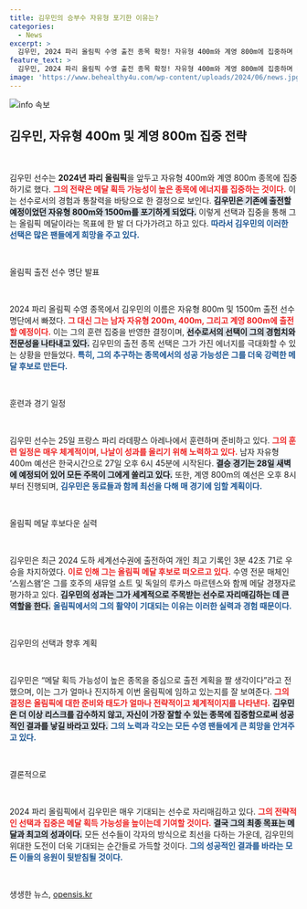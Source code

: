 ```yaml
---
title: 김우민의 승부수 자유형 포기한 이유는?
categories:
  - News
excerpt: >
  김우민, 2024 파리 올림픽 수영 출전 종목 확정! 자유형 400m와 계영 800m에 집중하며 메달에 도전한다. 최강 라이벌들과의 대결에서 어떤 결과를 만들어낼지 주목!
feature_text: >
  김우민, 2024 파리 올림픽 수영 출전 종목 확정! 자유형 400m와 계영 800m에 집중하며 메달에 도전한다. 최강 라이벌들과의 대결에서 어떤 결과를 만들어낼지 주목!
image: 'https://www.behealthy4u.com/wp-content/uploads/2024/06/news.jpg'
---
```


<p><img src="https://www.behealthy4u.com/wp-content/uploads/2024/06/news.jpg" alt="info 속보" /></p>

<h2 data-ke-size="size26">김우민, 자유형 400m 및 계영 800m 집중 전략</h2>

<p data-ke-size="size16">&nbsp;</p>

<p>김우민 선수는 <strong>2024년 파리 올림픽</strong>을 앞두고 자유형 400m와 계영 800m 종목에 집중하기로 했다. <b><span style="color: #ee2323;">그의 전략은 메달 획득 가능성이 높은 종목에 에너지를 집중하는 것이다.</span></b> 이는 선수로서의 경험과 통찰력을 바탕으로 한 결정으로 보인다. <b><span style="background-color: #21538527;">김우민은 기존에 출전할 예정이었던 자유형 800m와 1500m를 포기하게 되었다.</span></b> 이렇게 선택과 집중을 통해 그는 올림픽 메달이라는 목표에 한 발 더 다가가려고 하고 있다. <b><span style="color: #1a5490;">따라서 김우민의 이러한 선택은 많은 팬들에게 희망을 주고 있다.</span></b></p>

<p data-ke-size="size16">&nbsp;</p>

<p>올림픽 출전 선수 명단 발표</p>

<p data-ke-size="size16">&nbsp;</p>

<p>2024 파리 올림픽 수영 종목에서 김우민의 이름은 자유형 800m 및 1500m 출전 선수 명단에서 빠졌다. <b><span style="color: #ee2323;">그 대신 그는 남자 자유형 200m, 400m, 그리고 계영 800m에 출전할 예정이다.</span></b> 이는 그의 훈련 집중을 반영한 결정이며, <b><span style="background-color: #21538527;">선수로서의 선택이 그의 경험치와 전문성을 나타내고 있다.</span></b> 김우민의 출전 종목 선택은 그가 가진 에너지를 극대화할 수 있는 상황을 만들었다. <b><span style="color: #1a5490;">특히, 그의 추구하는 종목에서의 성공 가능성은 그를 더욱 강력한 메달 후보로 만든다.</span></b></p>

<p data-ke-size="size16">&nbsp;</p>

<p>훈련과 경기 일정</p>

<p data-ke-size="size16">&nbsp;</p>

<p>김우민 선수는 25일 프랑스 파리 라데팡스 아레나에서 훈련하며 준비하고 있다. <b><span style="color: #ee2323;">그의 훈련 일정은 매우 체계적이며, 나날이 성과를 올리기 위해 노력하고 있다.</span></b> 남자 자유형 400m 예선은 한국시간으로 27일 오후 6시 45분에 시작된다. <b><span style="background-color: #21538527;">결승 경기는 28일 새벽에 예정되어 있어 모든 주목이 그에게 쏠리고 있다.</span></b> 또한, 계영 800m의 예선은 오후 8시부터 진행되며, <b><span style="color: #1a5490;">김우민은 동료들과 함께 최선을 다해 매 경기에 임할 계획이다.</span></b></p>

<p data-ke-size="size16">&nbsp;</p>

<p>올림픽 메달 후보다운 실력</p>

<p data-ke-size="size16">&nbsp;</p>

<p>김우민은 최근 2024 도하 세계선수권에 출전하여 개인 최고 기록인 3분 42초 71로 우승을 차지하였다. <b><span style="color: #ee2323;">이로 인해 그는 올림픽 메달 후보로 떠오르고 있다.</span></b> 수영 전문 매체인 ‘스윔스왬’은 그를 호주의 새뮤얼 쇼트 및 독일의 루카스 마르텐스와 함께 메달 경쟁자로 평가하고 있다. <b><span style="background-color: #21538527;">김우민의 성과는 그가 세계적으로 주목받는 선수로 자리매김하는 데 큰 역할을 한다.</span></b> <b><span style="color: #1a5490;">올림픽에서의 그의 활약이 기대되는 이유는 이러한 실력과 경험 때문이다.</span></b></p>

<p data-ke-size="size16">&nbsp;</p>

<p>김우민의 선택과 향후 계획</p>

<p data-ke-size="size16">&nbsp;</p>

<p>김우민은 “메달 획득 가능성이 높은 종목을 중심으로 출전 계획을 짤 생각이다”라고 전했으며, 이는 그가 얼마나 진지하게 이번 올림픽에 임하고 있는지를 잘 보여준다. <b><span style="color: #ee2323;">그의 결정은 올림픽에 대한 준비와 태도가 얼마나 전략적이고 체계적이지를 나타낸다.</span></b> <b><span style="background-color: #21538527;">김우민은 더 이상 리스크를 감수하지 않고, 자신이 가장 잘할 수 있는 종목에 집중함으로써 성공적인 결과를 낳길 바라고 있다.</span></b> <b><span style="color: #1a5490;">그의 노력과 각오는 모든 수영 팬들에게 큰 희망을 안겨주고 있다.</span></b></p>

<p data-ke-size="size16">&nbsp;</p>

<p>결론적으로</p>

<p data-ke-size="size16">&nbsp;</p>

<p>2024 파리 올림픽에서 김우민은 매우 기대되는 선수로 자리매김하고 있다. <b><span style="color: #ee2323;">그의 전략적인 선택과 집중은 메달 획득 가능성을 높이는데 기여할 것이다.</span></b> <b><span style="background-color: #21538527;">결국 그의 최종 목표는 메달과 최고의 성과이다.</span></b> 모든 선수들이 각자의 방식으로 최선을 다하는 가운데, 김우민의 위대한 도전이 더욱 기대되는 순간들로 가득할 것이다. <b><span style="color: #1a5490;">그의 성공적인 결과를 바라는 모든 이들의 응원이 뒷받침될 것이다.</span></b></p>

<p data-ke-size="size16">&nbsp;</p>
생생한 뉴스, <a href="https://opensis.kr" rel="dofollow">opensis.kr</a>


